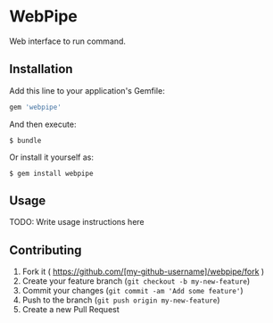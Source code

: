 # WebPipe

Web interface to run command.

## Installation

Add this line to your application's Gemfile:

```ruby
gem 'webpipe'
```

And then execute:

    $ bundle

Or install it yourself as:

    $ gem install webpipe

## Usage

TODO: Write usage instructions here

## Contributing

1. Fork it ( https://github.com/[my-github-username]/webpipe/fork )
2. Create your feature branch (`git checkout -b my-new-feature`)
3. Commit your changes (`git commit -am 'Add some feature'`)
4. Push to the branch (`git push origin my-new-feature`)
5. Create a new Pull Request

